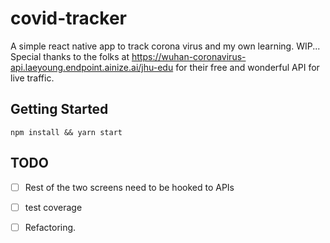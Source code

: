 # covid-tracker
A simple react native app to track corona virus and my own learning. WIP...
Special thanks to the folks at 
https://wuhan-coronavirus-api.laeyoung.endpoint.ainize.ai/jhu-edu for their free and wonderful API for live traffic.

## Getting Started

`npm install && yarn start`

## TODO 
 - [ ] Rest of the two screens need to be hooked to APIs
 - [ ]  test coverage 
 - [ ] Refactoring.

